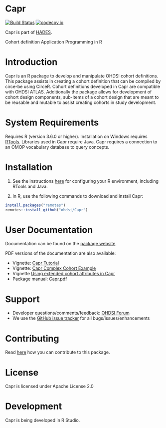 Capr
====

[![Build Status](https://github.com/OHDSI/Capr/workflows/R-CMD-check/badge.svg)](https://github.com/OHDSI/Capr/actions?query=workflow%3AR-CMD-check)
[![codecov.io](https://codecov.io/github/OHDSI/Capr/coverage.svg?branch=main)](https://codecov.io/github/OHDSI/Capr?branch=main)

Capr is part of [HADES](https://ohdsi.github.io/Hades).


Cohort definition Application Programming in R

Introduction
============

Capr is an R package to develop and manipulate OHDSI cohort definitions. This package assists in creating a cohort definition that can be compiled by circe-be using CirceR. Cohort definitions developed in Capr are compatible with OHDSI ATLAS. Additionally the package allows for development of cohort design components, sub-items of a cohort design that are meant to be reusable and mutable to assist creating cohorts in study development. 


System Requirements
============
Requires R (version 3.6.0 or higher). Installation on Windows requires [RTools](http://cran.r-project.org/bin/windows/Rtools/). Libraries used in Capr require Java. Capr requires a connection to an OMOP vocabulary database to query concepts. 

Installation
=============
1. See the instructions [here](https://ohdsi.github.io/Hades/rSetup.html) for configuring your R environment, including RTools and Java.

2. In R, use the following commands to download and install Capr:

  ```r
  install.packages("remotes")
  remotes::install_github("ohdsi/Capr")
  ```


User Documentation
==================
Documentation can be found on the [package website](https://ohdsi.github.io/Capr).

PDF versions of the documentation are also available:
* Vignette: [Capr Tutorial](https://raw.githubusercontent.com/OHDSI/Capr/main/inst/doc/Capr_Tutorial.pdf)
* Vignette: [Capr Complex Cohort Example](https://raw.githubusercontent.com/OHDSI/Capr/main/inst/doc/complex-cohort-example.pdf)
* Vignette [Using extended cohort attributes in Capr](https://raw.githubusercontent.com/OHDSI/Capr/main/inst/doc/Capr_Attributes_Extended.pdf)
* Package manual: [Capr.pdf](https://raw.githubusercontent.com/OHDSI/Capr/main/extras/Capr.pdf)

Support
=======
* Developer questions/comments/feedback: <a href="http://forums.ohdsi.org/c/developers">OHDSI Forum</a>
* We use the <a href="https://github.com/OHDSI/Capr/issues">GitHub issue tracker</a> for all bugs/issues/enhancements

Contributing
============
Read [here](https://ohdsi.github.io/Hades/contribute.html) how you can contribute to this package.

License
=======
Capr is licensed under Apache License 2.0

Development
===========
Capr is being developed in R Studio.
